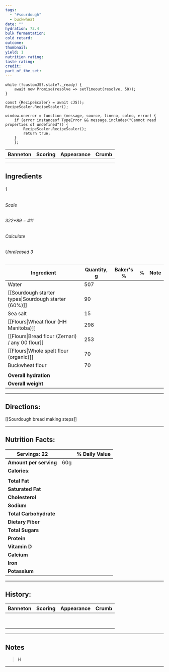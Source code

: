 ```yaml
---
tags:
  - "#sourdough"
  - buckwheat
date: ""
hydration: 72.4
bulk fermentation: 
cold retard: 
outcome: 
thumbnail: 
yield: 1
nutrition rating: 
taste rating: 
credit: 
part_of_the_set:
---
```

```dataviewjs
while (!customJS?.state?._ready) { 
	await new Promise(resolve => setTimeout(resolve, 50)); 
} 

const {RecipeScaler} = await cJS();
RecipeScaler.RecipeScaler();

window.onerror = function (message, source, lineno, colno, error) {
	if (error instanceof TypeError && message.includes("Cannot read properties of undefined")) {
		RecipeScaler.RecipeScaler();
		return true;
	}
    };
```

| Banneton                                                                                                                                                                                          | Scoring                                                                                                                                                                                                                             | Appearance                                                                                                                                                                                                                           | Crumb                                                                                                                                                                                                                                |
| ------------------------------------------------------------------------------------------------------------------------------------------------------------------------------------------------- | ----------------------------------------------------------------------------------------------------------------------------------------------------------------------------------------------------------------------------------- | ------------------------------------------------------------------------------------------------------------------------------------------------------------------------------------------------------------------------------------ | ------------------------------------------------------------------------------------------------------------------------------------------------------------------------------------------------------------------------------------ |
|                                                                                                                                                                                                   |                                                                                                                                                                                                                                     |                                                                                                                                                                                                                                      |                                                                                                                                                                                                                                      |
|                                                                                                                                                                                                   |                                                                                                                                                                                                                                     |                                                                                                                                                                                                                                      |                                                                                                                                                                                                                                      |


## Ingredients

###### 1
###### Scale
###### 322+89 = 411
###### Calculate
###### Unreleased 3

| Ingredient                                           | Quantity, g | Baker's % | %   | Note |
| ---------------------------------------------------- | ----------- | --------- | --- | ---- |
| Water                                                | 507         |           |     |      |
| [[Sourdough starter types\|Sourdough starter (60%)]] | 90          |           |     |      |
| Sea salt                                             | 15          |           |     |      |
| [[Flours\|Wheat flour (HH Manitoba)]]                | 298         |           |     |      |
| [[Flours\|Bread flour (Zernari) / any 00 flour]]     | 253         |           |     |      |
| [[Flours\|Whole spelt flour (organic)]]              | 70          |           |     |      |
| Buckwheat flour                                      | 70          |           |     |      |
|                                                      |             |           |     |      |
| **Overall hydration**                                |             |           |     |      |
| **Overall weight**                                   |             |           |     |      |






---
## Directions:

[[Sourdough bread making steps]]


---
## Nutrition Facts:

| **Servings:** 22       |       | % Daily Value |
| ---------------------- | ----- | ------------- |
| **Amount per serving** | 60g   |               |
| **Calories**:          |       |               |
|                        |       |               |
| **Total Fat**          |       |               |
| **Saturated Fat**      |       |               |
| **Cholesterol**        |       |               |
| **Sodium**             |       |               |
| **Total Carbohydrate** |       |               |
| **Dietary Fiber**      |       |               |
| **Total Sugars**       |       |               |
| **Protein**            |       |               |
| **Vitamin D**          |       |               |
| **Calcium**            |       |               |
| **Iron**               |       |               |
| **Potassium**          |       |               |

---
## History:

| Banneton                                                                                                                               | Scoring                                                                                                                                                                                                                              | Appearance                                                                                                                                                                                                                           | Crumb                                                                                                                                                                                                                               |
| -------------------------------------------------------------------------------------------------------------------------------------- | ------------------------------------------------------------------------------------------------------------------------------------------------------------------------------------------------------------------------------------ | ------------------------------------------------------------------------------------------------------------------------------------------------------------------------------------------------------------------------------------ | ----------------------------------------------------------------------------------------------------------------------------------------------------------------------------------------------------------------------------------- |
|                                                                                                                                        |                                                                                                                                                                                                                                      |                                                                                                                                                                                                                                      |                                                                                                                                                                                                                                     |
|                                                                                                                                        |                                                                                                                                                                                                                                      |                                                                                                                                                                                                                                      |                                                                                                                                                                                                                                     |
|                                                                                                                                        |                                                                                                                                                                                                                                      |                                                                                                                                                                                                                                      |                                                                                                                                                                                                                                     |
|                                                                                                                                        |                                                                                                                                                                                                                                      |                                                                                                                                                                                                                                      |                                                                                                                                                                                                                                     |
|                                                                                                                                        |                                                                                                                                                                                                                                      |                                                                                                                                                                                                                                      |                                                                                                                                                                                                                                     |
|                                                                                                                                        |                                                                                                                                                                                                                                      |                                                                                                                                                                                                                                      |                                                                                                                                                                                                                                     |
|                                                                                                                                        |                                                                                                                                                                                                                                      |                                                                                                                                                                                                                                      |                                                                                                                                                                                                                                     |
|                                                                                                                                        |                                                                                                                                                                                                                                      |                                                                                                                                                                                                                                      |                                                                                                                                                                                                                                     |

---
## Notes

> H

---



